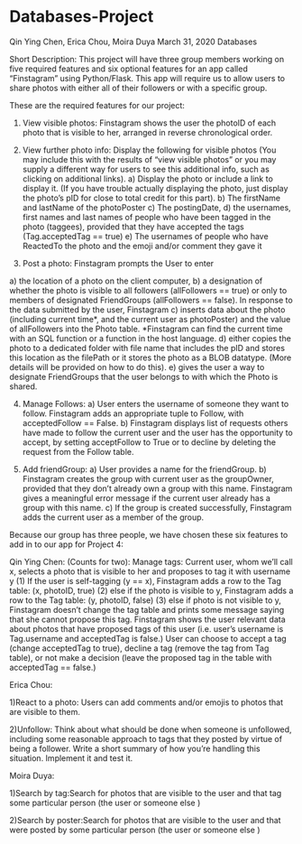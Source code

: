 # Databases-Project
Qin Ying Chen, Erica Chou, Moira Duya
March 31, 2020
Databases



Short Description: This project will have three group members working on five required features and six optional features for an app called “Finstagram” using Python/Flask. This app will require us to allow users to share photos with either all of their followers or with a specific group. 

These are the required features for our project:

1) View visible photos: Finstagram shows the user the photoID of each photo that is
visible to her, arranged in reverse chronological order.

2) View further photo info:
Display the following for visible photos (You may include this with the results of “view
visible photos” or you may supply a different way for users to see this additional info,
such as clicking on additional links).
  a) Display the photo or include a link to display it. (If you have trouble actually
displaying the photo, just display the photo’s pID for close to total credit for this
part).
  b) The firstName and lastName of the photoPoster
  c) The postingDate,
  d) the usernames, first names and last names of people who have been tagged in
the photo (taggees), provided that they have accepted the tags
(Tag.acceptedTag == true)
  e) The usernames of people who have ReactedTo the photo and the emoji and/or
comment they gave it

3) Post a photo:
Finstagram prompts the User to enter

  a) the location of a photo on the client computer,
  b) a designation of whether the photo is visible to all followers (allFollowers == true)
or only to members of designated FriendGroups (allFollowers == false).
In response to the data submitted by the user, Finstagram
  c) inserts data about the photo (including current time*, and the current user as
photoPoster) and the value of allFollowers into the Photo table. *Finstagram can
find the current time with an SQL function or a function in the host language.
  d) either copies the photo to a dedicated folder with file name that includes the pID
and stores this location as the filePath or it stores the photo as a BLOB datatype.
(More details will be provided on how to do this).
  e) gives the user a way to designate FriendGroups that the user belongs to with
which the Photo is shared.

4) Manage Follows:
  a) User enters the username of someone they want to follow. Finstagram adds an
appropriate tuple to Follow, with acceptedFollow == False.
  b) Finstagram displays list of requests others have made to follow the current user
and the user has the opportunity to accept, by setting acceptFollow to True or to
decline by deleting the request from the Follow table.

5) Add friendGroup:
  a) User provides a name for the friendGroup.
  b) Finstagram creates the group with current user as the groupOwner, provided that
they don’t already own a group with this name. Finstagram gives a meaningful
error message if the current user already has a group with this name.
  c) If the group is created successfully, Finstagram adds the current user as a
member of the group.


Because our group has three people, we have chosen these six features to add in to our app for Project 4:

Qin Ying Chen:
(Counts for two):
Manage tags: 
Current user, whom we’ll call x, selects a photo that is visible to her and proposes to tag it with username y (1) If the user is self-tagging (y == x), Finstagram adds a row to the Tag table: (x, photoID, true) (2) else if the photo is visible to y, Finstagram adds a row to the 
Tag table: (y, photoID, false) (3) else if photo is not visible to y, Finstagram doesn’t change the tag table and prints some message saying that she cannot propose this tag. 
Finstagram shows the user relevant data about photos that have proposed tags of this user (i.e. user’s username is Tag.username and acceptedTag is false.) User can choose to accept a tag (change acceptedTag to true), decline a tag (remove the tag from Tag table), or not make a decision (leave the proposed tag in the table with acceptedTag == false.)

Erica Chou:

1)React to a photo: Users can add comments and/or emojis to photos that are visible to them. 

2)Unfollow: Think about what should be done when someone is unfollowed, including some reasonable approach to tags that they posted by virtue of being a follower. Write a short summary of how you’re handling this situation. Implement it and test it.

Moira Duya:

1)Search by tag:Search for photos that are visible to the user and that tag some particular person (the user or someone else ) 

2)Search by poster:Search for photos that are visible to the user and that were posted by some particular person (the user or someone else )
